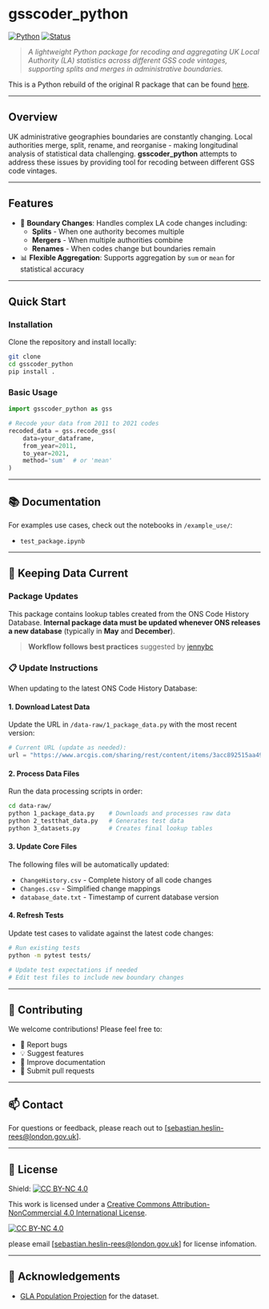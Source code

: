 # gsscoder_python

[![Python](https://img.shields.io/badge/python-3.8+-blue.svg)](https://www.python.org/downloads/)
[![Status](https://img.shields.io/badge/status-active-brightgreen.svg)]()

> *A lightweight Python package for recoding and aggregating UK Local Authority (LA) statistics across different GSS code vintages, supporting splits and merges in administrative boundaries.*

This is a Python rebuild of the original R package that can be found [here](https://github.com/Greater-London-Authority/gsscoder/tree/main).

---

##  Overview

UK administrative geographies boundaries are constantly changing. Local authorities merge, split, rename, and reorganise - making longitudinal analysis of statistical data challenging. **gsscoder_python** attempts to address these issues by providing tool for recoding between different GSS code vintages.

---

##  Features

- 🔀 **Boundary Changes**: Handles complex LA code changes including:
  - **Splits** - When one authority becomes multiple
  - **Mergers** - When multiple authorities combine
  - **Renames** - When codes change but boundaries remain
- 📊 **Flexible Aggregation**: Supports aggregation by `sum` or `mean` for statistical accuracy


---

##  Quick Start

### Installation

Clone the repository and install locally:

```bash
git clone 
cd gsscoder_python
pip install .
```

### Basic Usage

```python
import gsscoder_python as gss

# Recode your data from 2011 to 2021 codes
recoded_data = gss.recode_gss(
    data=your_dataframe,
    from_year=2011,
    to_year=2021,
    method='sum'  # or 'mean'
)
```

---

## 📚 Documentation

For examples use cases, check out the notebooks in `/example_use/`:
- `test_package.ipynb` 

---

## 🔄 Keeping Data Current

### Package Updates

This package contains lookup tables created from the ONS Code History Database. **Internal package data must be updated whenever ONS releases a new database** (typically in **May** and **December**).

>  **Workflow follows best practices** suggested by [jennybc](https://github.com/r-lib/usethis/issues/1091)

### 📋 Update Instructions

When updating to the latest ONS Code History Database:

#### 1. **Download Latest Data**
Update the URL in `/data-raw/1_package_data.py` with the most recent version:

```python
# Current URL (update as needed):
url = "https://www.arcgis.com/sharing/rest/content/items/3acc892515aa49a8885c2deb734ebd3d/data"
```

#### 2. **Process Data Files**

Run the data processing scripts in order:

```bash
cd data-raw/
python 1_package_data.py    # Downloads and processes raw data
python 2_testthat_data.py   # Generates test data
python 3_datasets.py        # Creates final lookup tables
```

#### 3. **Update Core Files**

The following files will be automatically updated:
- `ChangeHistory.csv` - Complete history of all code changes
- `Changes.csv` - Simplified change mappings  
- `database_date.txt` - Timestamp of current database version

#### 4. **Refresh Tests**

Update test cases to validate against the latest code changes:

```bash
# Run existing tests
python -m pytest tests/

# Update test expectations if needed
# Edit test files to include new boundary changes
```

---

## 🤝 Contributing

We welcome contributions! Please feel free to:
- 🐛 Report bugs
- 💡 Suggest features  
- 📝 Improve documentation
- 🔧 Submit pull requests

---


## 📫 Contact

For questions or feedback, please reach out to [sebastian.heslin-rees@london.gov.uk].

---

## 📄 License
Shield: [![CC BY-NC 4.0][cc-by-nc-shield]][cc-by-nc]

This work is licensed under a
[Creative Commons Attribution-NonCommercial 4.0 International License][cc-by-nc].

[![CC BY-NC 4.0][cc-by-nc-image]][cc-by-nc]

[cc-by-nc]: https://creativecommons.org/licenses/by-nc/4.0/
[cc-by-nc-image]: https://licensebuttons.net/l/by-nc/4.0/88x31.png
[cc-by-nc-shield]: https://img.shields.io/badge/License-CC%20BY--NC%204.0-lightgrey.svg

please email [sebastian.heslin-rees@london.gov.uk] for license infomation.

---

## 📄 Acknowledgements

- [GLA Population Projection]([https://www.gla.gov.uk](https://www.london.gov.uk/)) for the dataset.
